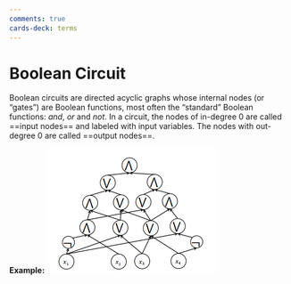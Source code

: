 ```yaml
---
comments: true
cards-deck: terms
---
```


# Boolean Circuit []()

Boolean circuits are directed acyclic graphs whose internal nodes (or “gates”) are Boolean functions, most often the “standard”
Boolean functions: _and_, _or_ and _not_. In a circuit, the nodes of in-degree 0 are called ==input nodes== and labeled with input
variables. The nodes with out-degree 0 are called ==output nodes==.

[](1724426392223)

**Example:**
![boolean_circuit](attachments/boolean_circuit.png)

